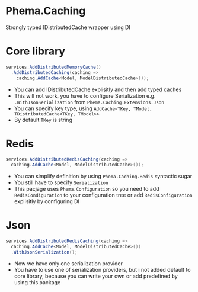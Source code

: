 # Phema.Caching
Strongly typed IDistributedCache wrapper using DI

# Core library
```csharp
services.AddDistributedMemoryCache()
  .AddDistributedCaching(caching =>
    caching.AddCache<Model, ModelDistributedCache>());
```

- You can add IDistributedCache explisitly and then add typed caches
- This will not work, you have to configure Serialization e.g. `.WithJsonSerialization` from `Phema.Caching.Extensions.Json`
- You can specify key type, using `AddCache<TKey, TModel, TDistributedCache<TKey, TModel>>`
- By default `TKey` is string

# Redis
```csharp
services.AddDistributedRedisCaching(caching =>
  caching.AddCache<Model, ModelDistributedCache>());
```

- You can simplify definition by using `Phema.Caching.Redis` syntactic sugar
- You still have to specify `Serialization`
- This pacjage uses `Phema.Configuration` so you need to add `RedisCondiguration` to your configuration tree or add `RedisConfiguration` explisitly by configuring DI

# Json
```csharp
services.AddDistributedRedisCaching(caching =>
  caching.AddCache<Model, ModelDistributedCache>())
  .WithJsonSerialization();
```

- Now we have only one serialization provider
- You have to use one of serialization providers, but i not added default to core library, because you can write your own or add predefined by using this package
